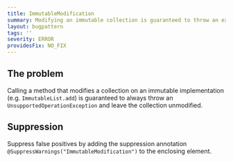 ```yaml
---
title: ImmutableModification
summary: Modifying an immutable collection is guaranteed to throw an exception and leave the collection unmodified
layout: bugpattern
tags: ''
severity: ERROR
providesFix: NO_FIX
---
```


<!--
*** AUTO-GENERATED, DO NOT MODIFY ***
To make changes, edit the @BugPattern annotation or the explanation in docs/bugpattern.
-->

## The problem
Calling a method that modifies a collection on an immutable implementation (e.g.
`ImmutableList.add`) is guaranteed to always throw an
`UnsupportedOperationException` and leave the collection unmodified.

## Suppression
Suppress false positives by adding the suppression annotation `@SuppressWarnings("ImmutableModification")` to the enclosing element.
